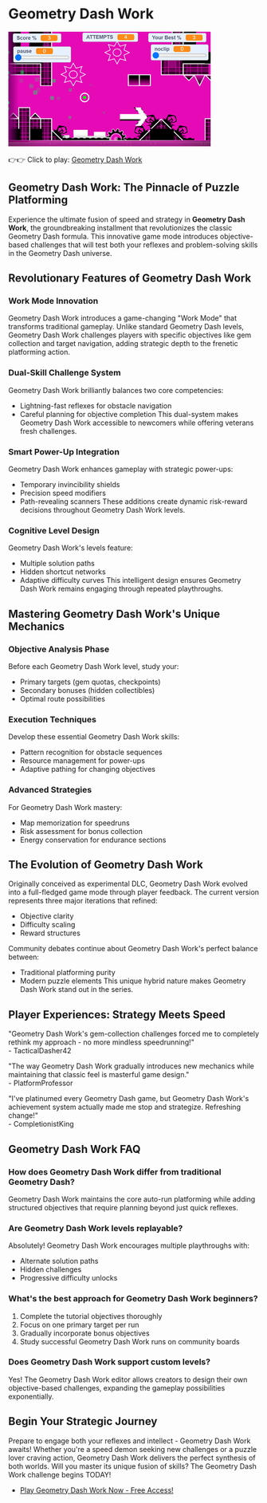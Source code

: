 # Geometry Dash Work

![Geometry Dash Work](https://raw.githubusercontent.com/geometry-games/geometry-dash-work/refs/heads/main/geometry-dash-work.png "Geometry Dash Work")

👉👉 Click to play: [Geometry Dash Work](https://geometrydashgames.io/geometry-dash-work/ "Geometry Dash Work")

## Geometry Dash Work: The Pinnacle of Puzzle Platforming

Experience the ultimate fusion of speed and strategy in **Geometry Dash Work**, the groundbreaking installment that revolutionizes the classic Geometry Dash formula. This innovative game mode introduces objective-based challenges that will test both your reflexes and problem-solving skills in the Geometry Dash universe.

## Revolutionary Features of Geometry Dash Work

### Work Mode Innovation
Geometry Dash Work introduces a game-changing "Work Mode" that transforms traditional gameplay. Unlike standard Geometry Dash levels, Geometry Dash Work challenges players with specific objectives like gem collection and target navigation, adding strategic depth to the frenetic platforming action.

### Dual-Skill Challenge System
Geometry Dash Work brilliantly balances two core competencies:
- Lightning-fast reflexes for obstacle navigation
- Careful planning for objective completion
This dual-system makes Geometry Dash Work accessible to newcomers while offering veterans fresh challenges.

### Smart Power-Up Integration
Geometry Dash Work enhances gameplay with strategic power-ups:
- Temporary invincibility shields
- Precision speed modifiers
- Path-revealing scanners
These additions create dynamic risk-reward decisions throughout Geometry Dash Work levels.

### Cognitive Level Design
Geometry Dash Work's levels feature:
- Multiple solution paths
- Hidden shortcut networks
- Adaptive difficulty curves
This intelligent design ensures Geometry Dash Work remains engaging through repeated playthroughs.

## Mastering Geometry Dash Work's Unique Mechanics

### Objective Analysis Phase
Before each Geometry Dash Work level, study your:
- Primary targets (gem quotas, checkpoints)
- Secondary bonuses (hidden collectibles)
- Optimal route possibilities

### Execution Techniques
Develop these essential Geometry Dash Work skills:
- Pattern recognition for obstacle sequences
- Resource management for power-ups
- Adaptive pathing for changing objectives

### Advanced Strategies
For Geometry Dash Work mastery:
- Map memorization for speedruns
- Risk assessment for bonus collection
- Energy conservation for endurance sections

## The Evolution of Geometry Dash Work

Originally conceived as experimental DLC, Geometry Dash Work evolved into a full-fledged game mode through player feedback. The current version represents three major iterations that refined:
- Objective clarity
- Difficulty scaling
- Reward structures

Community debates continue about Geometry Dash Work's perfect balance between:
- Traditional platforming purity
- Modern puzzle elements
This unique hybrid nature makes Geometry Dash Work stand out in the series.

## Player Experiences: Strategy Meets Speed

"Geometry Dash Work's gem-collection challenges forced me to completely rethink my approach - no more mindless speedrunning!"  
\- TacticalDasher42

"The way Geometry Dash Work gradually introduces new mechanics while maintaining that classic feel is masterful game design."  
\- PlatformProfessor

"I've platinumed every Geometry Dash game, but Geometry Dash Work's achievement system actually made me stop and strategize. Refreshing change!"  
\- CompletionistKing

## Geometry Dash Work FAQ

### How does Geometry Dash Work differ from traditional Geometry Dash?
Geometry Dash Work maintains the core auto-run platforming while adding structured objectives that require planning beyond just quick reflexes.

### Are Geometry Dash Work levels replayable?
Absolutely! Geometry Dash Work encourages multiple playthroughs with:
- Alternate solution paths
- Hidden challenges
- Progressive difficulty unlocks

### What's the best approach for Geometry Dash Work beginners?
1. Complete the tutorial objectives thoroughly
2. Focus on one primary target per run
3. Gradually incorporate bonus objectives
4. Study successful Geometry Dash Work runs on community boards

### Does Geometry Dash Work support custom levels?
Yes! The Geometry Dash Work editor allows creators to design their own objective-based challenges, expanding the gameplay possibilities exponentially.

## Begin Your Strategic Journey

Prepare to engage both your reflexes and intellect - Geometry Dash Work awaits! Whether you're a speed demon seeking new challenges or a puzzle lover craving action, Geometry Dash Work delivers the perfect synthesis of both worlds. Will you master its unique fusion of skills? The Geometry Dash Work challenge begins TODAY!

- [Play Geometry Dash Work Now - Free Access!](https://geometrydashgames.io/geometry-dash-work/ "Geometry Dash Work")
